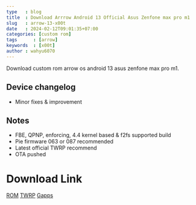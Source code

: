 ```yaml
---
type   : blog
title  : Download Arrrow Android 13 Official Asus Zenfone max pro m1
slug   : arrow-13-x00t
date   : 2024-02-12T09:01:35+07:00
categories: [custom rom]
tags      : [arrow]
keywords  : [x00t]
author : wahyu6070
---
```


Download custom rom arrow os android 13 asus zenfone max pro m1.


## Device changelog
- Minor fixes & improvement 

## Notes
- FBE, QPNP, enforcing, 4.4 kernel based & f2fs supported build
- Pie firmware 063 or 087 recommended
- Latest official TWRP recommend 
- OTA pushed 

# Download Link
[ROM](https://arrowos.net/download)
[TWRP](https://dl.twrp.me/X00T/)
[Gapps](https://litegapps.github.io)
